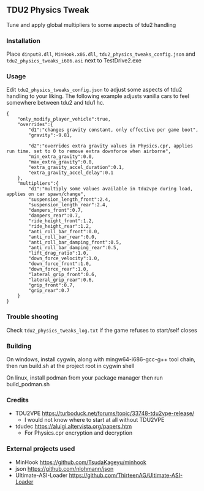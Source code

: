 ## TDU2 Physics Tweak

Tune and apply global multipliers to some aspects of tdu2 handling

### Installation

Place `dinput8.dll`, `MinHook.x86.dll`, `tdu2_physics_tweaks_config.json` and `tdu2_physics_tweaks_i686.asi` next to TestDrive2.exe

### Usage

Edit `tdu2_physics_tweaks_config.json` to adjust some aspects of tdu2 handling to your liking. The following example adjusts vanilla cars to feel somewhere between tdu2 and tdu1 hc.

```
{
	"only_modify_player_vehicle":true,
	"overrides":{
		"d1":"changes gravity constant, only effective per game boot",
		"gravity":-9.81,

		"d2":"overrides extra gravity values in Physics.cpr, applies run time. set to 0 to remove extra downforce when airborne",
		"min_extra_gravity":0.0,
		"max_extra_gravity":0.0,
		"extra_gravity_accel_duration":0.1,
		"extra_gravity_accel_delay":0.1
	},
	"multipliers":{
		"d1":"multiply some values available in tdu2vpe during load, applies on car spawn/change",
		"suspension_length_front":2.4,
		"suspension_length_rear":2.4,
		"dampers_front":0.7,
		"dampers_rear":0.7,
		"ride_height_front":1.2,
		"ride_height_rear":1.2,
		"anti_roll_bar_front":0.0,
		"anti_roll_bar_rear":0.0,
		"anti_roll_bar_damping_front":0.5,
		"anti_roll_bar_damping_rear":0.5,
		"lift_drag_ratio":1.0,
		"down_force_velocity":1.0,
		"down_force_front":1.0,
		"down_force_rear":1.0,
		"lateral_grip_front":0.6,
		"lateral_grip_rear":0.6,
		"grip_front":0.7,
		"grip_rear":0.7
	}
}
```

### Trouble shooting

Check `tdu2_physics_tweaks_log.txt` if the game refuses to start/self closes

### Building

On windows, install cygwin, along with mingw64-i686-gcc-g++ tool chain, then run build.sh at the project root in cygwin shell

On linux, install podman from your package manager then run build_podman.sh

### Credits

- TDU2VPE https://turboduck.net/forums/topic/33748-tdu2vpe-release/
	- I would not know where to start at all without TDU2VPE
- tdudec https://aluigi.altervista.org/papers.htm
	- For Physics.cpr encryption and decryption

### External projects used

- MinHook https://github.com/TsudaKageyu/minhook
- json https://github.com/nlohmann/json
- Ultimate-ASI-Loader https://github.com/ThirteenAG/Ultimate-ASI-Loader

